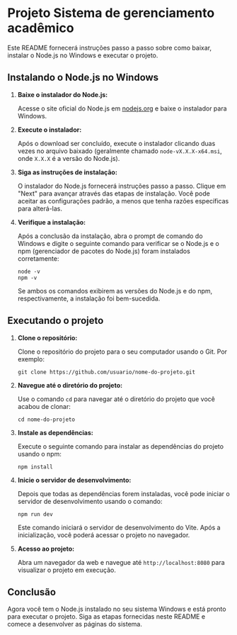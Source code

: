 # Projeto Sistema de gerenciamento acadêmico

Este README fornecerá instruções passo a passo sobre como baixar, instalar o Node.js no Windows e executar o projeto.

## Instalando o Node.js no Windows

1. **Baixe o instalador do Node.js:**

   Acesse o site oficial do Node.js em [nodejs.org](https://nodejs.org) e baixe o instalador para Windows.

2. **Execute o instalador:**

   Após o download ser concluído, execute o instalador clicando duas vezes no arquivo baixado (geralmente chamado `node-vX.X.X-x64.msi`, onde `X.X.X` é a versão do Node.js).

3. **Siga as instruções de instalação:**

   O instalador do Node.js fornecerá instruções passo a passo. Clique em "Next" para avançar através das etapas de instalação. Você pode aceitar as configurações padrão, a menos que tenha razões específicas para alterá-las.

4. **Verifique a instalação:**

   Após a conclusão da instalação, abra o prompt de comando do Windows e digite o seguinte comando para verificar se o Node.js e o npm (gerenciador de pacotes do Node.js) foram instalados corretamente:

   ```
   node -v
   npm -v
   ```

   Se ambos os comandos exibirem as versões do Node.js e do npm, respectivamente, a instalação foi bem-sucedida.

## Executando o projeto

1. **Clone o repositório:**

   Clone o repositório do projeto para o seu computador usando o Git. Por exemplo:

   ```
   git clone https://github.com/usuario/nome-do-projeto.git
   ```

2. **Navegue até o diretório do projeto:**

   Use o comando `cd` para navegar até o diretório do projeto que você acabou de clonar:

   ```
   cd nome-do-projeto
   ```

3. **Instale as dependências:**

   Execute o seguinte comando para instalar as dependências do projeto usando o npm:

   ```
   npm install
   ```

4. **Inicie o servidor de desenvolvimento:**

   Depois que todas as dependências forem instaladas, você pode iniciar o servidor de desenvolvimento usando o comando:

   ```
   npm run dev
   ```

   Este comando iniciará o servidor de desenvolvimento do Vite. Após a inicialização, você poderá acessar o projeto no navegador.

5. **Acesso ao projeto:**

   Abra um navegador da web e navegue até `http://localhost:8080` para visualizar o projeto em execução.

## Conclusão

Agora você tem o Node.js instalado no seu sistema Windows e está pronto para executar o projeto. Siga as etapas fornecidas neste README e comece a desenvolver as páginas do sistema.
